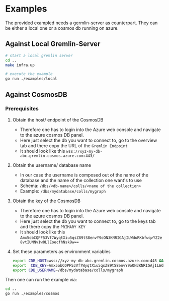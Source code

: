 # Examples

The provided exampled needs a germlin-server as counterpart. They can be either a local one or a cosmos db running on azure.

## Against Local Gremlin-Server

```bash
# start a local gremlin server
cd ..
make infra.up

# execute the example
go run ./examples/local
```

## Against CosmosDB

### Prerequisites

1. Obtain the host/ endpoint of the CosmosDB

   - Therefore one has to login into the Azure web console and navigate to the azure cosmos DB panel.
   - Here just select the db you want to connect to, go to the overview tab and there copy the URL of the `Gremlin Endpoint`
   - It should look like this `wss://xyz-my-db-abc.gremlin.cosmos.azure.com:443/`

2. Obtain the username/ database name

   - In our case the username is composed out of the name of the database and the name of the collection one want's to use
   - Schema: `/dbs/<db-name>/colls/<name of the collection>`
   - Example: `/dbs/mydatabase/colls/mygraph`

3. Obtain the key of the CosmosDB

   - Therefore one has to login into the Azure web console and navigate to the azure cosmos DB panel.
   - Here just select the db you want to connect to, go to the keys tab and there copy the `PRIMARY KEY`
   - It should look like this `Amx5obCQPF53Vf7WyqtXiu5qsZ89tS8envY9oON3KNRIGAjILWduRKbfwqvYZ2e8vtIUNNv1w0LlEoecfhNsk9w==`

4. Set these parameters as environment variables

   ```bash
   export CDB_HOST=wss://xyz-my-db-abc.gremlin.cosmos.azure.com:443 && \
   export  CDB_KEY=Amx5obCQPF53Vf7WyqtXiu5qsZ89tS8envY9oON3KNRIGAjILWduRKbfwqvYZ2e8vtIUNNv1w0Ll EoecfhNsk9w== && \
   export CDB_USERNAME=/dbs/mydatabase/colls/mygraph
   ```

Then one can run the example via:

```bash
cd ..
go run ./examples/cosmos
```
